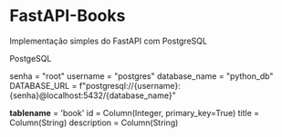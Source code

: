 # FastAPI-Books
Implementação simples do FastAPI com PostgreSQL

PostgeSQL

senha = "root"
username = "postgres"
database_name = "python_db"
DATABASE_URL = f"postgresql://{username}:{senha}@localhost:5432/{database_name}" 

__tablename__ = 'book'
id = Column(Integer, primary_key=True)
title = Column(String)
description = Column(String)
